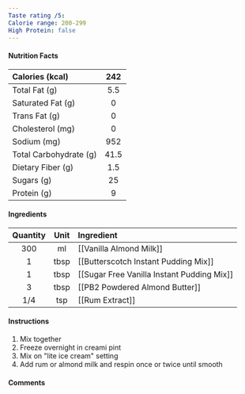 ```yaml
---
Taste rating /5: 
Calorie range: 200-299
High Protein: false
---
```

#### Nutrition Facts
| Calories (kcal) | 242 |
| :-- | :--: |
| Total Fat (g) | 5.5 |
| Saturated Fat (g) | 0 |
| Trans Fat (g) | 0 |
| Cholesterol (mg) | 0 |
| Sodium (mg) | 952 |
| Total Carbohydrate (g) | 41.5 |
| Dietary Fiber (g) | 1.5 |
| Sugars (g) | 25 |
| Protein (g) | 9 |
#### Ingredients
| Quantity | Unit | Ingredient |
| :--: | :--: | :--- |
| 300 | ml | [[Vanilla Almond Milk]] |
| 1 | tbsp | [[Butterscotch Instant Pudding Mix]] |
| 1 | tbsp | [[Sugar Free Vanilla Instant Pudding Mix]] |
| 3 | tbsp | [[PB2 Powdered Almond Butter]] |
| 1/4 | tsp | [[Rum Extract]] |
#### Instructions

1. Mix together
2. Freeze overnight in creami pint
3. Mix on "lite ice cream" setting
4. Add rum or almond milk and respin once or twice until smooth

#### Comments


